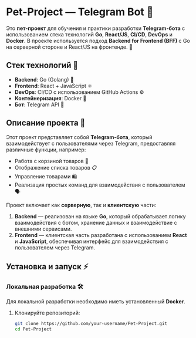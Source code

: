 # Pet-Project — Telegram Bot 🤖

Это **пет-проект** для обучения и практики разработки **Telegram-бота** с использованием стека технологий **Go**, **React/JS**, **CI/CD**, **DevOps** и **Docker**. В проекте используется подход **Backend for Frontend (BFF)** с Go на серверной стороне и React/JS на фронтенде. 🚀

## Стек технологий 🔧
- **Backend**: Go (Golang) 🦦
- **Frontend**: React + JavaScript ⚛️
- **DevOps**: CI/CD с использованием GitHub Actions ⚙️
- **Контейнеризация**: Docker 🐳
- **Бот**: Telegram API 📱

## Описание проекта 📝
Этот проект представляет собой **Telegram-бота**, который взаимодействует с пользователями через Telegram, предоставляя различные функции, например:
- Работа с корзиной товаров 🛒
- Отображение списка товаров 📋
- Управление товарами 🛍️
- Реализация простых команд для взаимодействия с пользователем 🗣️

Проект включает как **серверную**, так и **клиентскую** части:
1. **Backend** — реализован на языке **Go**, который обрабатывает логику взаимодействия с ботом, хранение данных и взаимодействие с внешними сервисами.
2. **Frontend** — клиентская часть разработана с использованием **React** и **JavaScript**, обеспечивая интерфейс для взаимодействия с пользователем через Telegram.

## Установка и запуск ⚡

### Локальная разработка 🛠️
Для локальной разработки необходимо иметь установленный **Docker**.

1. Клонируйте репозиторий:
   ```bash
   git clone https://github.com/your-username/Pet-Project.git
   cd Pet-Project
